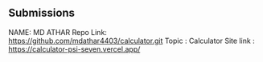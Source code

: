 
##  Submissions
NAME: MD ATHAR
Repo Link: https://github.com/mdathar4403/calculator.git
Topic : Calculator
Site link : https://calculator-psi-seven.vercel.app/
